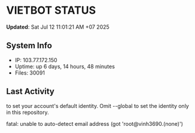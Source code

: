 # VIETBOT STATUS
**Updated**: Sat Jul 12 11:01:21 AM +07 2025

## System Info
- IP: 103.77.172.150
- Uptime: up 6 days, 14 hours, 48 minutes
- Files: 30091

## Last Activity

to set your account's default identity.
Omit --global to set the identity only in this repository.

fatal: unable to auto-detect email address (got 'root@vinh3690.(none)')
